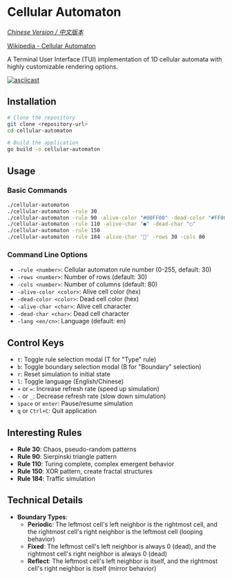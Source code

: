 # Cellular Automaton

_[Chinese Version / 中文版本](README_CN.md)_

[Wikipedia - Cellular Automaton](https://en.wikipedia.org/wiki/Cellular_automaton)

A Terminal User Interface (TUI) implementation of 1D cellular automata with highly customizable rendering options.

[![asciicast](https://asciinema.org/a/723358.svg)](https://asciinema.org/a/723358)

## Installation

```bash
# Clone the repository
git clone <repository-url>
cd cellular-automaton

# Build the application
go build -o cellular-automaton
```

## Usage

### Basic Commands

```bash
./cellular-automaton
./cellular-automaton -rule 30
./cellular-automaton -rule 90 -alive-color "#00FF00" -dead-color "#FF0000"
./cellular-automaton -rule 110 -alive-char "●" -dead-char "○"
./cellular-automaton -rule 150
./cellular-automaton -rule 184 -alive-char '🚗' -rows 30 -cols 80
```

### Command Line Options

- `-rule <number>`: Cellular automaton rule number (0-255, default: 30)
- `-rows <number>`: Number of rows (default: 30)
- `-cols <number>`: Number of columns (default: 80)
- `-alive-color <color>`: Alive cell color (hex)
- `-dead-color <color>`: Dead cell color (hex)
- `-alive-char <char>`: Alive cell character
- `-dead-char <char>`: Dead cell character
- `-lang <en/cn>`: Language (default: en)

## Control Keys

- `t`: Toggle rule selection modal (T for "Type" rule)
- `b`: Toggle boundary selection modal (B for "Boundary" selection)
- `r`: Reset simulation to initial state
- `l`: Toggle language (English/Chinese)
- `+` or `=`: Increase refresh rate (speed up simulation)
- `-` or `_`: Decrease refresh rate (slow down simulation)
- `space` or `enter`: Pause/resume simulation
- `q` or `Ctrl+C`: Quit application

## Interesting Rules

- **Rule 30**: Chaos, pseudo-random patterns
- **Rule 90**: Sierpinski triangle pattern
- **Rule 110**: Turing complete, complex emergent behavior
- **Rule 150**: XOR pattern, create fractal structures
- **Rule 184**: Traffic simulation

## Technical Details

- **Boundary Types**:
  - **Periodic**: The leftmost cell's left neighbor is the rightmost cell, and the rightmost cell's right neighbor is the leftmost cell (looping behavior)
  - **Fixed**: The leftmost cell's left neighbor is always 0 (dead), and the rightmost cell's right neighbor is always 0 (dead)
  - **Reflect**: The leftmost cell's left neighbor is itself, and the rightmost cell's right neighbor is itself (mirror behavior)
